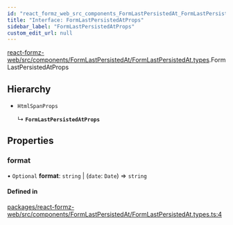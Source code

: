 ```yaml
---
id: "react_formz_web_src_components_FormLastPersistedAt_FormLastPersistedAt_types.FormLastPersistedAtProps"
title: "Interface: FormLastPersistedAtProps"
sidebar_label: "FormLastPersistedAtProps"
custom_edit_url: null
---
```


[react-formz-web/src/components/FormLastPersistedAt/FormLastPersistedAt.types](../modules/react_formz_web_src_components_FormLastPersistedAt_FormLastPersistedAt_types.md).FormLastPersistedAtProps

## Hierarchy

- `HtmlSpanProps`

  ↳ **`FormLastPersistedAtProps`**

## Properties

### format

• `Optional` **format**: `string` \| (`date`: `Date`) => `string`

#### Defined in

[packages/react-formz-web/src/components/FormLastPersistedAt/FormLastPersistedAt.types.ts:4](https://github.com/ZerryStack/react-formz/blob/main/packages/react-formz-web/src/components/FormLastPersistedAt/FormLastPersistedAt.types.ts#L4)
